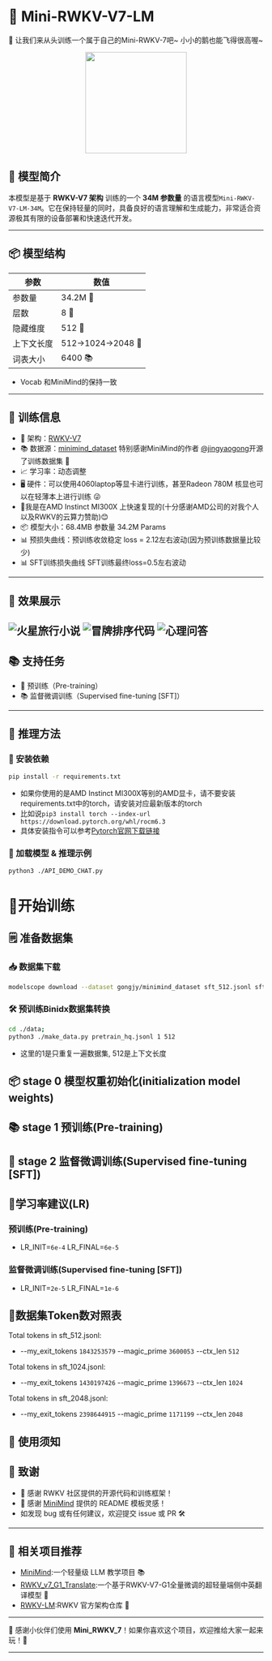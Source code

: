 # 🪿 Mini-RWKV-V7-LM 
🚀 让我们来从头训练一个属于自己的Mini-RWKV-7吧~ 小小的鹅也能飞得很高喔~

<div align="center">
  <img src="./miniGoose.png" width="200" height="200" style="display: block; margin: auto;">
</div>

## 🌟 模型简介

本模型是基于 **RWKV-V7 架构** 训练的一个 **34M 参数量** 的语言模型`Mini-RWKV-V7-LM-34M`。它在保持轻量的同时，具备良好的语言理解和生成能力，非常适合资源极其有限的设备部署和快速迭代开发。

---

## 📦 模型结构

| 参数 | 数值 |
|------|------|
| 参数量 | 34.2M 🎯 |
| 层数 | 8 🧱 |
| 隐藏维度 | 512 📐 |
| 上下文长度 | 512->1024->2048 📏 |
| 词表大小 | 6400 📚 |
- Vocab 和MiniMind的保持一致
---

## 🧪 训练信息

- 🪿 架构：[RWKV-V7](https://github.com/BlinkDL/RWKV-LM) 
- 📚 数据源：[minimind_dataset](https://huggingface.co/datasets/jingyaogong/minimind_dataset) 特别感谢MiniMind的作者 [@jingyaogong](https://github.com/jingyaogong)开源了训练数据集 🤗
- 📈 学习率：动态调整  
- 🖥️ 硬件：可以使用4060laptop等显卡进行训练，甚至Radeon 780M 核显也可以在轻薄本上进行训练 😜
- 👀我是在AMD Instinct MI300X 上快速复现的(十分感谢AMD公司的对我个人以及RWKV的云算力赞助)😊
- 📦 模型大小：68.4MB 参数量 34.2M Params
- 📊 预损失曲线：预训练收敛稳定 loss = 2.12左右波动(因为预训练数据量比较少) 
- 📊 SFT训练损失曲线 SFT训练最终loss=0.5左右波动  

---
## 🎉 效果展示
![火星旅行小说](./img/img_1.png)
![冒牌排序代码](./img/img_2.png)
![心理问答](./img/img_3.png)
---

## 📚 支持任务

- 📝 预训练（Pre-training）
- 📚 监督微调训练（Supervised fine-tuning [SFT]）
---

## 🧰 推理方法

### 🐍 安装依赖

```bash
pip install -r requirements.txt
```
- 如果你使用的是AMD Instinct MI300X等别的AMD显卡，请不要安装requirements.txt中的torch，请安装对应最新版本的torch
- 比如说```pip3 install torch --index-url https://download.pytorch.org/whl/rocm6.3```
- 具体安装指令可以参考[Pytorch官网下载链接](https://pytorch.org/get-started/locally/)


### 🧪 加载模型 & 推理示例

```bash
python3 ./API_DEMO_CHAT.py
```

# 🚀开始训练
## 🗒️ 准备数据集
### 📥 数据集下载
```bash
modelscope download --dataset gongjy/minimind_dataset sft_512.jsonl sft_1024.jsonl sft_2048.jsonl pretrain_hq.jsonl sft_mini_512.jsonl --local_dir ./minimind_dataset
```
### 🛠️ 预训练Binidx数据集转换
```bash
cd ./data;
python3 ./make_data.py pretrain_hq.jsonl 1 512
```
- 这里的1是只重复一遍数据集, 512是上下文长度 
## 📦 stage 0 模型权重初始化(initialization model weights)
## 📚 stage 1 预训练(Pre-training)
## 🎯 stage 2 监督微调训练(Supervised fine-tuning [SFT])

## 🪿学习率建议(LR)
### 预训练(Pre-training) 
- LR_INIT=```6e-4``` LR_FINAL=```6e-5```
### 监督微调训练(Supervised fine-tuning [SFT]) 
- LR_INIT=```2e-5``` LR_FINAL=```1e-6```
## 💫数据集Token数对照表
Total tokens in sft_512.jsonl: 
- --my_exit_tokens ```1843253579``` --magic_prime ```3600053``` --ctx_len ```512```

Total tokens in sft_1024.jsonl: 
- --my_exit_tokens ```1430197426``` --magic_prime ```1396673``` --ctx_len ```1024```

Total tokens in sft_2048.jsonl: 
- --my_exit_tokens ```2398644915``` --magic_prime ```1171199``` --ctx_len ```2048```
## 📢 使用须知

## 📢 致谢

- 🙌 感谢 RWKV 社区提供的开源代码和训练框架！
- 🚀 感谢 [MiniMind](https://github.com/jingyaogong/minimind) 提供的 README 模板灵感！
- 如发现 bug 或有任何建议，欢迎提交 issue 或 PR 🛠️


---

## 🧩 相关项目推荐

- [MiniMind](https://github.com/jingyaogong/minimind):一个轻量级 LLM 教学项目 📚
- [RWKV_v7_G1_Translate](https://huggingface.co/Alic-Li/RWKV_v7_G1_Translate_ctx4096_20250620):一个基于RWKV-V7-G1全量微调的超轻量端侧中英翻译模型 💫 
- [RWKV-LM](https://github.com/BlinkDL/RWKV-LM):RWKV 官方架构仓库 🧠

---

🎉 感谢小伙伴们使用 **Mini_RWKV_7**！如果你喜欢这个项目，欢迎推给大家一起来玩！🌟

--- 